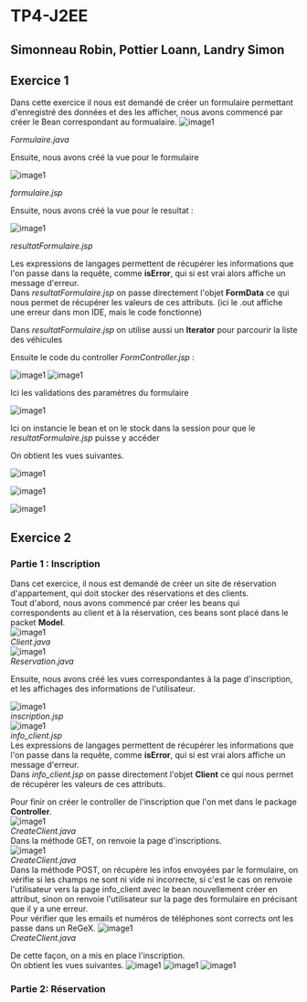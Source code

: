 # TP4-J2EE
## Simonneau Robin, Pottier Loann, Landry Simon

## **Exercice 1**
Dans cette exercice il nous est demandé de créer un formulaire permettant d'enregistré des données et des les afficher, nous avons commencé par créer le Bean correspondant au formualaire.
![image1](images/FormulaireBean.png)

*Formulaire.java*

Ensuite, nous avons créé la vue pour le formulaire


![image1](images/formulaireJSP-CODE.png)

*formulaire.jsp*

Ensuite, nous avons créé la vue pour le resultat :


![image1](images/resultFormulaireJSPCODE.png)

*resultatFormulaire.jsp*


Les expressions de langages permettent de récupérer les informations que l'on passe dans la requête, comme **isError**, qui si est vrai alors affiche un message d'erreur.  
Dans _resultatFormulaire.jsp_ on passe directement l'objet **FormData** ce qui nous permet de récupérer les valeurs de ces attributs.
(ici le .out affiche une erreur dans mon IDE, mais le code fonctionne)

Dans _resultatFormulaire.jsp_ on utilise aussi un **Iterator** pour parcourir la liste des véhicules

Ensuite le code du controller *FormController.jsp* :

![image1](images/FormControllerValidation.png)
![image1](images/FormulaireControllerValidation2.png)

Ici les validations des paramètres du formulaire


![image1](images/FormulaireControllerCreation.png)

Ici on instancie le bean et on le stock dans la session pour que le _resultatFormulaire.jsp_ puisse y accéder





On obtient les vues suivantes.


![image1](images/FormulaireJSP.png)

![image1](images/FormulaireErrorJSP.png)

![image1](images/resultFormulaireJSP.png)




## **Exercice 2**
### Partie 1 : Inscription
Dans cet exercice, il nous est demandé de créer un site de réservation d'appartement, qui doit stocker des réservations et des clients.  
Tout d'abord, nous avons commencé par créer les beans qui correspondents au client et à la réservation, ces beans sont placé dans le packet **Model**.  
![image1](images/clientBean.png)  
*Client.java*  
![image1](images/reservationBean.png)  
*Reservation.java*  

Ensuite, nous avons créé les vues correspondantes à la page d'inscription, et les affichages des informations de l'utilisateur.  

![image1](images/InscriptionJSP.png)  
*inscription.jsp*  
![image1](images/InfoClientsJSP.png)  
*info_client.jsp*  
Les expressions de langages permettent de récupérer les informations que l'on passe dans la requête, comme **isError**, qui si est vrai alors affiche un message d'erreur.  
Dans _info_client.jsp_ on passe directement l'objet **Client** ce qui nous permet de récupérer les valeurs de ces attributs.  
  
Pour finir on créer le controller de l'inscription que l'on met dans le package **Controller**.  
![image1](images/inscriptionGetController.png)  
*CreateClient.java*  
Dans la méthode GET, on renvoie la page d'inscriptions.  
![image1](images/inscriptionControllerPost.png)  
*CreateClient.java*  
Dans la méthode POST, on récupère les infos envoyées par le formulaire, on vérifie si les champs ne sont ni vide ni incorrecte, si c'est le cas on renvoie l'utilisateur vers la page info_client avec le bean nouvellement créer en attribut, sinon on renvoie l'utilisateur sur la page des formulaire en précisant que il y a une erreur.  
Pour vérifier que les emails et numéros de téléphones sont corrects ont les passe dans un ReGeX.
![image1](images/Regex.png)  
*CreateClient.java*  

De cette façon, on a mis en place l'inscription.  
On obtient les vues suivantes.
![image1](images/Inscription1.png)
![image1](images/Inscription2.png)
![image1](images/InscriptionR.png)



### Partie 2: Réservation
